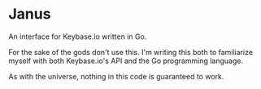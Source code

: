 # Janus
An interface for Keybase.io written in Go.

For the sake of the gods don't use this. I'm writing this both to familiarize myself with both Keybase.io's API and the Go programming language.

As with the universe, nothing in this code is guaranteed to work. 
